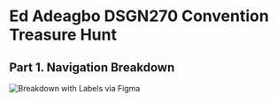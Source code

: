 # Ed Adeagbo DSGN270 Convention Treasure Hunt

## Part 1. Navigation Breakdown
![Breakdown with Labels via Figma](dsgn270-a2.png)
